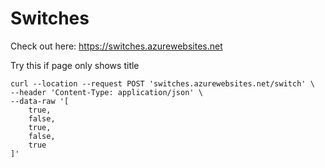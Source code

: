 # Switches

Check out here: https://switches.azurewebsites.net

Try this if page only shows title
```cURL
curl --location --request POST 'switches.azurewebsites.net/switch' \
--header 'Content-Type: application/json' \
--data-raw '[
    true,
    false,
    true,
    false,
    true
]'
```
